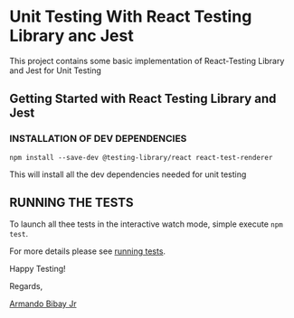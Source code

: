 # Unit Testing With React Testing Library anc Jest

This project contains some basic implementation of React-Testing Library and Jest for Unit Testing

## Getting Started with React Testing Library and Jest

### INSTALLATION OF DEV DEPENDENCIES

`npm install --save-dev @testing-library/react react-test-renderer`

This will install all the dev dependencies needed for unit testing

## RUNNING THE TESTS

To launch all thee tests in the interactive watch mode, simple execute `npm test`.

For more details please see [running tests](https://facebook.github.io/create-react-app/docs/running-tests).

Happy Testing!

Regards,

[Armando Bibay Jr](https://www.linkedin.com/in/armando-b-95924117b/)

